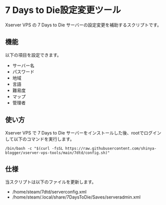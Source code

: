 # 7 Days to Die設定変更ツール

Xserver VPS の 7 Days to Die サーバーの設定変更を補助するスクリプトです。

## 機能
以下の項目を設定できます。

- サーバー名
- パスワード
- 地域
- 言語
- 難易度
- マップ
- 管理者

## 使い方
Xserver VPS で 7 Days to Die サーバーをインストールした後、rootでログインして以下のコマンドを実行します。
```
/bin/bash -c "$(curl -fsSL https://raw.githubusercontent.com/shinya-blogger/xserver-vps-tools/main/7dtd/config.sh)"
```

## 仕様

当スクリプトは以下のファイルを更新します。

- /home/steam/7dtd/serverconfig.xml
- /home/steam/.local/share/7DaysToDie/Saves/serveradmin.xml

